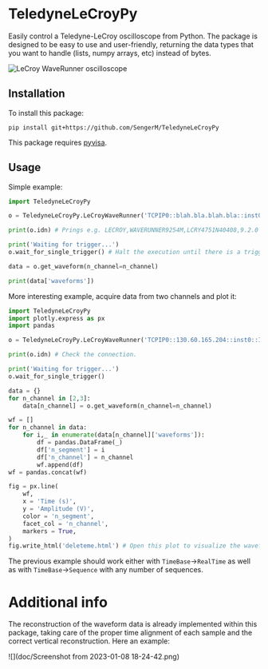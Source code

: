 # TeledyneLeCroyPy

Easily control a Teledyne-LeCroy oscilloscope from Python. The package
is designed to be easy to use and user-friendly, returning the data
types that you want to handle (lists, numpy arrays, etc) instead of bytes.

![LeCroy WaveRunner oscilloscope](https://marvel-b1-cdn.bc0a.com/f00000000073308/assets.lcry.net/images/oscilloscopes/wr8000-1.png)

## Installation

To install this package:

```
pip install git+https://github.com/SengerM/TeledyneLeCroyPy
```

This package requires [pyvisa](https://pyvisa.readthedocs.io/en/latest/).

## Usage

Simple example:

```Python
import TeledyneLeCroyPy

o = TeledyneLeCroyPy.LeCroyWaveRunner('TCPIP0::blah.bla.blah.bla::inst0::INSTR')

print(o.idn) # Prings e.g. LECROY,WAVERUNNER9254M,LCRY4751N40408,9.2.0

print('Waiting for trigger...')
o.wait_for_single_trigger() # Halt the execution until there is a trigger.

data = o.get_waveform(n_channel=n_channel)

print(data['waveforms'])
```

More interesting example, acquire data from two channels and plot it:

```Python
import TeledyneLeCroyPy
import plotly.express as px
import pandas

o = TeledyneLeCroyPy.LeCroyWaveRunner('TCPIP0::130.60.165.204::inst0::INSTR')

print(o.idn) # Check the connection.

print('Waiting for trigger...')
o.wait_for_single_trigger()

data = {}
for n_channel in [2,3]:
	data[n_channel] = o.get_waveform(n_channel=n_channel)

wf = []
for n_channel in data:
	for i,_ in enumerate(data[n_channel]['waveforms']):
		df = pandas.DataFrame(_)
		df['n_segment'] = i
		df['n_channel'] = n_channel
		wf.append(df)
wf = pandas.concat(wf)

fig = px.line(
	wf,
	x = 'Time (s)',
	y = 'Amplitude (V)',
	color = 'n_segment',
	facet_col = 'n_channel',
	markers = True,
)
fig.write_html('deleteme.html') # Open this plot to visualize the waveform(s).
```

The previous example should work either with `TimeBase`→`RealTime` as well
as with `TimeBase`→`Sequence` with any number of sequences.

# Additional info

The reconstruction of the waveform data is already implemented within this
package, taking care of the proper time alignment of each sample and the
correct vertical reconstruction. Here an example:

![](doc/Screenshot from 2023-01-08 18-24-42.png)
